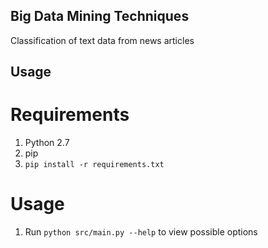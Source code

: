 ## Big Data Mining Techniques

 Classification of text data from news articles

## Usage

# Requirements

1. Python 2.7
2. pip
3. `pip install -r requirements.txt`

# Usage

1. Run `python src/main.py --help` to view possible options
